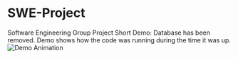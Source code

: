# SWE-Project
Software Engineering Group Project
Short Demo: Database has been removed. Demo shows how the code was running during the time it was up.
![Demo Animation](assets/demo.gif?raw=true)






